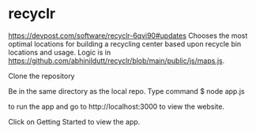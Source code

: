 # recyclr 

https://devpost.com/software/recyclr-6qvi90#updates
Chooses the most optimal locations for building a recycling center based upon recycle bin locations and usage. Logic is in https://github.com/abhinildutt/recyclr/blob/main/public/js/maps.js. 

Clone the repository

Be in the same directory as the local repo.
Type command 
$ node app.js

to run the app and go to http://localhost:3000 to view the website.

Click on Getting Started to view the app. 

